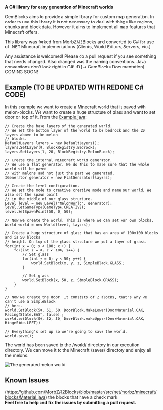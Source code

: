 **A C# library for easy generation of Minecraft worlds**

GemBlocks aims to provide a simple library for custom map generation. In order to use this library it is not necessary to deal with things like regions, chunks and block data. However it aims to implement all map features that Minecraft offers.

This library was forked from MorbZ/J2Blocks and converted to C# for use of .NET Minecraft implementations (Clients, World Editors, Servers, etc.)

Any assistance is welcomed! Please do a pull request if you see something that needs changed.
Also changed was the naming conventions. Java conventions don't look right in C#! :D
[→ GemBlocks Documentation] COMING SOON!

Example (TO BE UPDATED WITH REDONE C# CODE)
------
In this example we want to create a Minecraft world that is paved with melon-blocks. We want to create a huge structure of glass and want to set door on top of it. From the [Example.java](https://github.com/MorbZ/J2Blocks/blob/master/doc/Example.java):

	// Create the base layers of the generated world.
	// We set the bottom layer of the world to be bedrock and the 20 layers above to be melon 
	// blocks.
	DefaultLayers layers = new DefaultLayers();
	layers.SetLayer(0, BlockRegistry.Bedrock);
	layers.SetLayers(1, 20, BlockRegistry.MelonBlock);

	// Create the internal Minecraft world generator.
	// We use a flat generator. We do this to make sure that the whole world will be paved 
	// with melons and not just the part we generated.
	IGenerator generator = new FlatGenerator(layers);

	// Create the level configuration.
	// We set the mode to creative creative mode and name our world. We also set the spawn point
	// in the middle of our glass structure.
	Level level = new Level("MelonWorld", generator);
	level.SetGameType(GameType.CREATIVE);
	level.SetSpawnPoint(50, 0, 50);

	// Now we create the world. This is where we can set our own blocks.
	World world = new World(level, layers);

	// Create a huge structure of glass that has an area of 100x100 blocks and is 50 blocks 
	// height. On top of the glass structure we put a layer of grass.
	for(int x = 0; x < 100; x++) {
		for(int z = 0; z < 100; z++) {
			// Set glass
			for(int y = 0; y < 50; y++) {
				world.SetBlock(x, y, z, SimpleBlock.GLASS);
			}
		
			// Set grass
			world.SetBlock(x, 50, z, SimpleBlock.GRASS);
		}
	}

	// Now we create the door. It consists of 2 blocks, that's why we can't use a SimpleBlock 
	// here.
	world.SetBlock(50, 51, 50, DoorBlock.MakeLower(DoorMaterial.OAK, Facing4State.EAST, false));
	world.setBlock(50, 52, 50, DoorBlock.makeUpper(DoorMaterial.OAK, HingeSide.LEFT));

	// Everything's set up so we're going to save the world.
	world.save();

The world has been saved to the /world/ directory in our execution directory. We can move it to the Minecraft /saves/ directory and enjoy all the melons.

![The generated melon world](https://raw.githubusercontent.com/MorbZ/J2Blocks/master/doc/example.jpg)

Known Issues
------
(https://github.com/MorbZ/J2Blocks/blob/master/src/net/morbz/minecraft/blocks/Material.java) the blocks that have a check mark  
**Feel free to help and fix the issues by submitting a pull request.**
